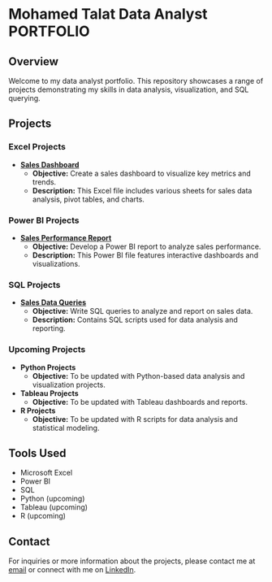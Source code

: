 # Mohamed Talat Data Analyst PORTFOLIO

## Overview
Welcome to my data analyst portfolio. This repository showcases a range of projects demonstrating my skills in data analysis, visualization, and SQL querying.

## Projects

### Excel Projects
- **[Sales Dashboard]([excel-projects/sales_dashboard.xlsx])**
  - **Objective:** Create a sales dashboard to visualize key metrics and trends.
  - **Description:** This Excel file includes various sheets for sales data analysis, pivot tables, and charts.

### Power BI Projects
- **[Sales Performance Report](powerbi-projects/sales_performance.pbix)**
  - **Objective:** Develop a Power BI report to analyze sales performance.
  - **Description:** This Power BI file features interactive dashboards and visualizations.

### SQL Projects
- **[Sales Data Queries](sql-projects/sales_data_queries.sql)**
  - **Objective:** Write SQL queries to analyze and report on sales data.
  - **Description:** Contains SQL scripts used for data analysis and reporting.

### Upcoming Projects
- **Python Projects**
  - **Objective:** To be updated with Python-based data analysis and visualization projects.
- **Tableau Projects**
  - **Objective:** To be updated with Tableau dashboards and reports.
- **R Projects**
  - **Objective:** To be updated with R scripts for data analysis and statistical modeling.

## Tools Used
- Microsoft Excel
- Power BI
- SQL
- Python (upcoming)
- Tableau (upcoming)
- R (upcoming)

## Contact
For inquiries or more information about the projects, please contact me at [email](mailto:mohamedtalat201612@gmail.com) or connect with me on [LinkedIn](https://www.linkedin.com/in/mohamed-talat-974163202).
